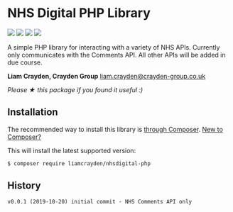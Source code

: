 # NHS Digital PHP Library
[<img src="https://img.shields.io/github/license/liamcrayden/nhsdigital-php" />](https://github.com/liamcrayden/nhsdigital-php/blob/master/license.md)
[<img src="https://img.shields.io/github/stars/liamcrayden/nhsdigital-php" />](https://github.com/liamcrayden/nhsdigital-php/stargazers)
[<img src="https://img.shields.io/github/forks/liamcrayden/nhsdigital-php" />](https://github.com/liamcrayden/nhsdigital-php/network)
[<img src="https://img.shields.io/github/issues/liamcrayden/nhsdigital-php" />](https://github.com/liamcrayden/nhsdigital-php/issues)

A simple PHP library for interacting with a variety of NHS APIs. Currently only communicates with the Comments API. All other APIs will be added in due course.

**Liam Crayden, Crayden Group** <liam.crayden@crayden-group.co.uk><br/>

*Please ★ this package if you found it useful :)*


## Installation
The recommended way to install this library is [through Composer](https://getcomposer.org).
[New to Composer?](https://getcomposer.org/doc/00-intro.md)

This will install the latest supported version:
```bash
$ composer require liamcrayden/nhsdigital-php
```

## History
```
v0.0.1 (2019-10-20) initial commit - NHS Comments API only
```
